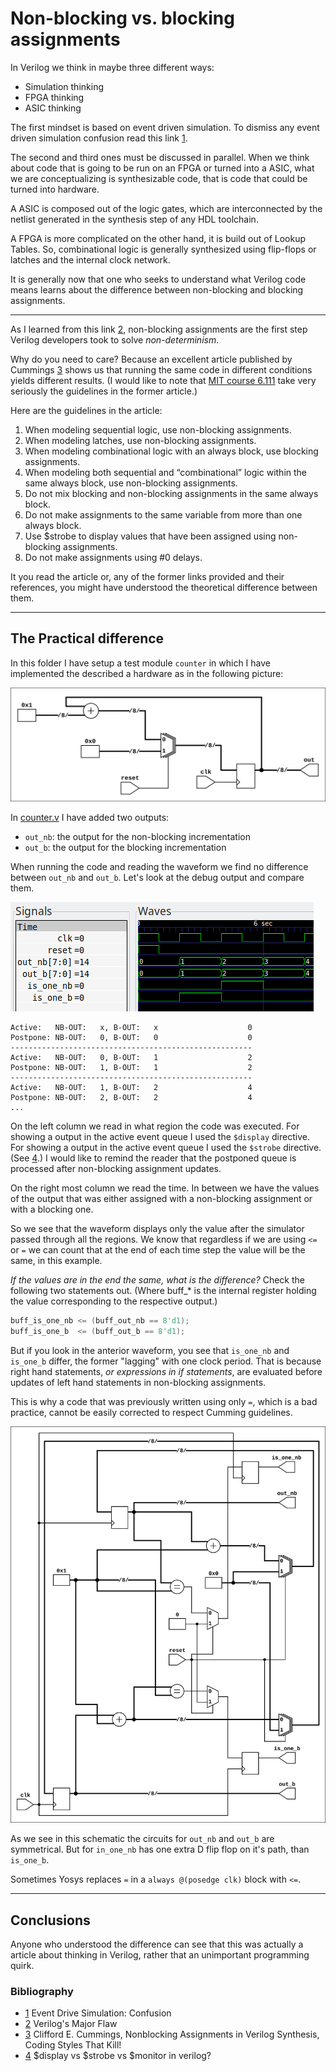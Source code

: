 # Non-blocking vs. blocking assignments

In Verilog we think in maybe three different ways:

- Simulation thinking
- FPGA thinking
- ASIC thinking

The first mindset is based on event driven simulation. To dismiss any event
driven simulation confusion read this link [1].

The second and third ones must be discussed in parallel. When we think about
code that is going to be run on an FPGA or turned into a ASIC, what we are
conceptualizing is synthesizable code, that is code that could be turned into
hardware.

A ASIC is composed out of the logic gates, which are interconnected by the
netlist generated in the synthesis step of any HDL toolchain.

A FPGA is more complicated on the other hand, it is build out of Lookup Tables.
So, combinational logic is generally synthesized using flip-flops or latches and
the internal clock network.

It is generally now that one who seeks to understand what Verilog code means
learns about the difference between non-blocking and blocking assignments.

---

As I learned from this link [2], non-blocking assignments are the first step
Verilog developers took to solve *non-determinism*.

Why do you need to care? Because an excellent article published by Cummings [3]
shows us that running the same code in different conditions yields different
results. (I would like to note that
[MIT course 6.111](http://web.mit.edu/6.111/www/f2017/handouts/L04.pdf#page=30)
take very seriously the guidelines in the former article.)

Here are the guidelines in the article:

1. When modeling sequential logic, use non-blocking assignments.
2. When modeling latches, use non-blocking assignments.
3. When modeling combinational logic with an always block, use blocking
    assignments.
4. When modeling both sequential and “combinational” logic within the same
    always block, use non-blocking assignments.
5. Do not mix blocking and non-blocking assignments in the same always block.
6. Do not make assignments to the same variable from more than one always block.
7. Use $strobe to display values that have been assigned using non-blocking
    assignments.
8. Do not make assignments using #0 delays.

It you read the article or, any of the former links provided and their
references, you might have understood the theoretical difference between them.

---

## The Practical difference

In this folder I have setup a test module `counter` in which I have implemented
the described a hardware as in the following picture:

![sch](counter.svg "Counter schematic")

In [counter.v](counter.v) I have added two outputs:

- `out_nb`: the output for the non-blocking incrementation
- `out_b`: the output for the blocking incrementation

When running the code and reading the waveform we find no difference between
`out_nb` and `out_b`. Let's look at the debug output and compare them.

![wave](waveform.png "Counter signal output waves")

```
Active:   NB-OUT:   x, B-OUT:   x                    0
Postpone: NB-OUT:   0, B-OUT:   0                    0
------------------------------------------------------
Active:   NB-OUT:   0, B-OUT:   1                    2
Postpone: NB-OUT:   1, B-OUT:   1                    2
------------------------------------------------------
Active:   NB-OUT:   1, B-OUT:   2                    4
Postpone: NB-OUT:   2, B-OUT:   2                    4
...
```

On the left column we read in what region the code was executed. For showing a
output in the active event queue I used the `$display` directive. For showing a
output in the active event queue I used the `$strobe` directive. (See [4].) I
would like to remind the reader that the postponed queue is processed after
non-blocking assignment updates.

On the right most column we read the time. In between we have the values of the
output that was either assigned with a non-blocking assignment or with a
blocking one.

So we see that the waveform displays only the value after the simulator passed
through all the regions. We know that regardless if we are using `<=` or `=` we
can count that at the end of each time step the value will be the same, in this
example.

*If the values are in the end the same, what is the difference?* Check the
following two statements out. (Where buff_* is the internal register holding the
value corresponding to the respective output.)

```verilog
buff_is_one_nb <= (buff_out_nb == 8'd1);
buff_is_one_b  <= (buff_out_b == 8'd1);
```

But if you look in the anterior waveform, you see that `is_one_nb` and
`is_one_b` differ, the former "lagging" with one clock period. That is because
right hand statements, *or expressions in if statements*, are evaluated before
updates of left hand statements in non-blocking assignments.

This is why a code that was previously written using only `=`, which is a bad
practice, cannot be easily corrected to respect Cumming guidelines.

![sch](result.svg "Counter schematic result")

As we see in this schematic the circuits for `out_nb` and `out_b` are
symmetrical. But for `in_one_nb` has one extra D flip flop on it's path, than
`is_one_b`.

Sometimes Yosys replaces `=` in a `always @(posedge clk)` block with `<=`.

---

## Conclusions

Anyone who understood the difference can see that this was actually a article
about thinking in Verilog, rather that an unimportant programming quirk.

### Bibliography

- [1] Event Drive Simulation: Confusion
- [2] Verilog's Major Flaw
- [3] Clifford E. Cummings, Nonblocking Assignments in Verilog Synthesis, Coding
    Styles That Kill!
- [4] $display vs $strobe vs $monitor in verilog?

[1]: https://electronics.stackexchange.com/questions/202489/event-driven-simulation-confusion

[2]: https://insights.sigasi.com/opinion/jan/verilogs-major-flaw/

[3]: http://www.sunburst-design.com/papers/CummingsSNUG2000SJ_NBA.pdf

[4]: https://stackoverflow.com/questions/32832104/display-vs-strobe-vs-monitor-in-verilog